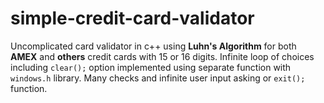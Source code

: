 # simple-credit-card-validator
Uncomplicated card validator in c++ using **Luhn's Algorithm** for both **AMEX** and **others** credit cards with 15 or 16 digits. Infinite loop of choices including `clear();` option 
implemented using separate function with `windows.h` library. Many checks and infinite user input asking or `exit();` function.
